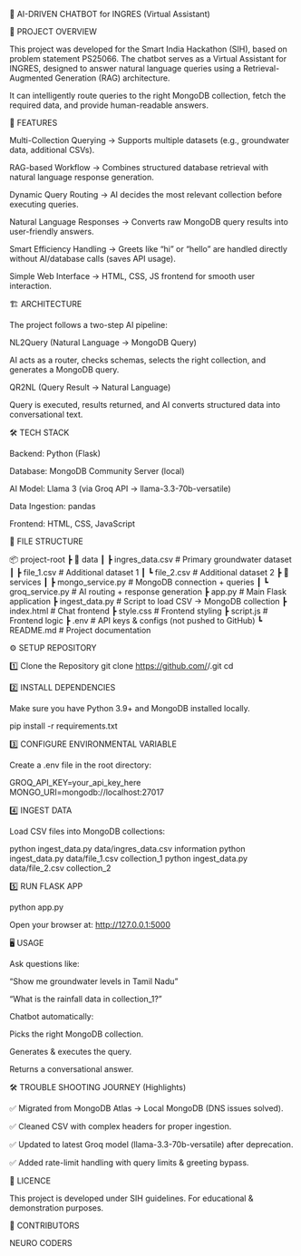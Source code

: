 💬 AI-DRIVEN CHATBOT for INGRES (Virtual Assistant)

📌 PROJECT OVERVIEW

This project was developed for the Smart India Hackathon (SIH), based on problem statement PS25066.
The chatbot serves as a Virtual Assistant for INGRES, designed to answer natural language queries using a Retrieval-Augmented Generation (RAG) architecture.

It can intelligently route queries to the right MongoDB collection, fetch the required data, and provide human-readable answers.


🚀 FEATURES

Multi-Collection Querying → Supports multiple datasets (e.g., groundwater data, additional CSVs).

RAG-based Workflow → Combines structured database retrieval with natural language response generation.

Dynamic Query Routing → AI decides the most relevant collection before executing queries.

Natural Language Responses → Converts raw MongoDB query results into user-friendly answers.

Smart Efficiency Handling → Greets like “hi” or “hello” are handled directly without AI/database calls (saves API usage).

Simple Web Interface → HTML, CSS, JS frontend for smooth user interaction.


🏗️ ARCHITECTURE

The project follows a two-step AI pipeline:

NL2Query (Natural Language → MongoDB Query)

AI acts as a router, checks schemas, selects the right collection, and generates a MongoDB query.

QR2NL (Query Result → Natural Language)

Query is executed, results returned, and AI converts structured data into conversational text.


🛠️ TECH STACK

Backend: Python (Flask)

Database: MongoDB Community Server (local)

AI Model: Llama 3 (via Groq API → llama-3.3-70b-versatile)

Data Ingestion: pandas

Frontend: HTML, CSS, JavaScript

📂 FILE STRUCTURE

📦 project-root
 ┣ 📂 data
 ┃ ┣ ingres_data.csv        # Primary groundwater dataset
 ┃ ┣ file_1.csv             # Additional dataset 1
 ┃ ┗ file_2.csv             # Additional dataset 2
 ┣ 📂 services
 ┃ ┣ mongo_service.py       # MongoDB connection + queries
 ┃ ┗ groq_service.py        # AI routing + response generation
 ┣ app.py                   # Main Flask application
 ┣ ingest_data.py           # Script to load CSV → MongoDB collection
 ┣ index.html               # Chat frontend
 ┣ style.css                # Frontend styling
 ┣ script.js                # Frontend logic
 ┣ .env                     # API keys & configs (not pushed to GitHub)
 ┗ README.md                # Project documentation


⚙️ SETUP REPOSITORY

1️⃣ Clone the Repository
git clone https://github.com/<your-username>/<repo-name>.git
cd <repo-name>

2️⃣ INSTALL DEPENDENCIES

Make sure you have Python 3.9+ and MongoDB installed locally.

pip install -r requirements.txt

3️⃣ CONFIGURE ENVIRONMENTAL VARIABLE

Create a .env file in the root directory:

GROQ_API_KEY=your_api_key_here
MONGO_URI=mongodb://localhost:27017

4️⃣ INGEST DATA

Load CSV files into MongoDB collections:

python ingest_data.py data/ingres_data.csv information
python ingest_data.py data/file_1.csv collection_1
python ingest_data.py data/file_2.csv collection_2

5️⃣ RUN FLASK APP

python app.py


Open your browser at: http://127.0.0.1:5000

🖥️ USAGE

Ask questions like:

“Show me groundwater levels in Tamil Nadu”

“What is the rainfall data in collection_1?”

Chatbot automatically:

Picks the right MongoDB collection.

Generates & executes the query.

Returns a conversational answer.


🛠️ TROUBLE SHOOTING JOURNEY (Highlights)

✅ Migrated from MongoDB Atlas → Local MongoDB (DNS issues solved).

✅ Cleaned CSV with complex headers for proper ingestion.

✅ Updated to latest Groq model (llama-3.3-70b-versatile) after deprecation.

✅ Added rate-limit handling with query limits & greeting bypass.


📜 LICENCE

This project is developed under SIH guidelines.
For educational & demonstration purposes.

👥 CONTRIBUTORS

NEURO CODERS
